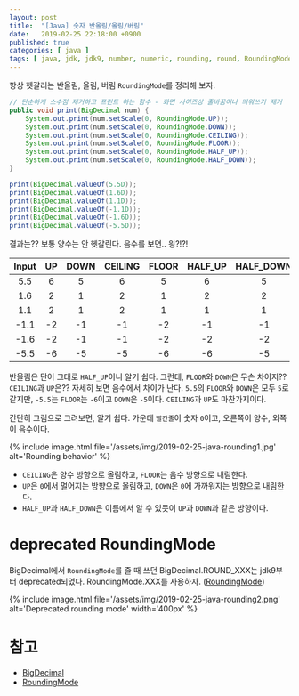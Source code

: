 ```yaml
---
layout: post
title:  "[Java] 숫자 반올림/올림/버림"
date:   2019-02-25 22:18:00 +0900
published: true
categories: [ java ]
tags: [ java, jdk, jdk9, number, numeric, rounding, round, RoundingMode, BigDecimal, scale, precision, deprecated ]
---
```


항상 헷갈리는 반올림, 올림, 버림 `RoundingMode`를 정리해 보자.

```java
// 단순하게 소수점 제거하고 프린트 하는 함수 - 화면 사이즈상 줄바꿈이나 띄워쓰기 제거
public void print(BigDecimal num) {
    System.out.print(num.setScale(0, RoundingMode.UP));
    System.out.print(num.setScale(0, RoundingMode.DOWN));
    System.out.print(num.setScale(0, RoundingMode.CEILING));
    System.out.print(num.setScale(0, RoundingMode.FLOOR));
    System.out.print(num.setScale(0, RoundingMode.HALF_UP));
    System.out.print(num.setScale(0, RoundingMode.HALF_DOWN));
}

print(BigDecimal.valueOf(5.5D));
print(BigDecimal.valueOf(1.6D));
print(BigDecimal.valueOf(1.1D));
print(BigDecimal.valueOf(-1.1D));
print(BigDecimal.valueOf(-1.6D));
print(BigDecimal.valueOf(-5.5D));
```

결과는?? 보통 양수는 안 헷갈린다. 음수를 보면.. 읭?!?!

| Input | UP | DOWN | CEILING | FLOOR | HALF_UP | HALF_DOWN |
|:-----:|:--:|:----:|:-------:|:-----:|:-------:|:---------:|
|5.5|6|5|6|5|6|5|
|1.6|2|1|2|1|2|2|
|1.1|2|1|2|1|1|1|
|-1.1|-2|-1|-1|-2|-1|-1|
|-1.6|-2|-1|-1|-2|-2|-2|
|-5.5|-6|-5|-5|-6|-6|-5|

반올림은 단어 그대로 `HALF_UP`이니 알기 쉽다. 그런데, `FLOOR`와 `DOWN`은 무슨 차이지?? `CEILING`과 `UP`은?? 자세히 보면 음수에서 차이가 난다. `5.5`의 `FLOOR`와 `DOWN`은 모두 `5`로 같지만, `-5.5`는 `FLOOR`는 `-6`이고 `DOWN`은 `-5`이다. `CEILING`과 `UP`도 마찬가지이다.

간단히 그림으로 그려보면, 알기 쉽다. 가운데 `빨간줄`이 숫자 `0`이고, 오른쪽이 양수, 외쪽이 음수이다.

{% include image.html file='/assets/img/2019-02-25-java-rounding1.jpg' alt='Rounding behavior' %}

- `CEILING`은 양수 방향으로 올림하고, `FLOOR`는 음수 방향으로 내림한다.
- `UP`은 `0`에서 멀어지는 방향으로 올림하고, `DOWN`은 `0`에 가까워지는 방향으로 내림한다.
- `HALF_UP`과 `HALF_DOWN`은 이름에서 알 수 있듯이 `UP`과 `DOWN`과 같은 방향이다.


# deprecated RoundingMode

BigDecimal에서 `RoundingMode`를 줄 때 쓰던 BigDecimal.ROUND_XXX는 jdk9부터 deprecated되었다. RoundingMode.XXX를 사용하자. ([RoundingMode](https://docs.oracle.com/en/java/javase/11/docs/api/java.base/java/math/RoundingMode.html))

{% include image.html file='/assets/img/2019-02-25-java-rounding2.png' alt='Deprecated rounding mode' width='400px' %}


# 참고

- [BigDecimal](https://docs.oracle.com/en/java/javase/11/docs/api/java.base/java/math/BigDecimal.html)
- [RoundingMode](https://docs.oracle.com/en/java/javase/11/docs/api/java.base/java/math/RoundingMode.html)
